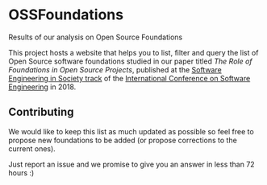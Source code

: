 
# OSSFoundations
Results of our analysis on Open Source Foundations

This project hosts a website that helps you to list, filter and query the list of Open Source software foundations studied in our paper titled _The Role of Foundations in Open Source Projects_, published at the [Software Engineering in Society track](https://www.icse2018.org/track/icse-2018-Software-Engineering-in-Society) of the [International Conference on Software Engineering](https://www.icse2018.org") in 2018. 

## Contributing
We would like to keep this list as much updated as possible so feel free to propose new foundations to be added (or propose corrections to the current ones).

Just report an issue and we promise to give you an answer in less than 72 hours :)

